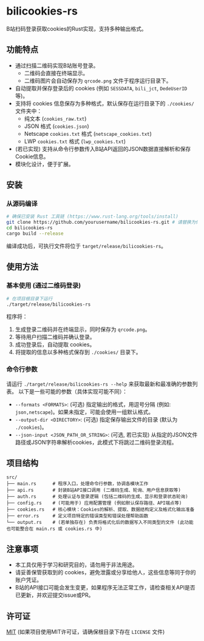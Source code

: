 # bilicookies-rs

B站扫码登录获取cookies的Rust实现，支持多种输出格式。

## 功能特点

- 通过扫描二维码实现B站账号登录。
    - 二维码会直接在终端显示。
    - 二维码图片会自动保存为 `qrcode.png` 文件于程序运行目录下。
- 自动提取并保存登录后的 cookies (例如 `SESSDATA`, `bili_jct`, `DedeUserID` 等)。
- 支持将 cookies 信息保存为多种格式，默认保存在运行目录下的 `./cookies/` 文件夹中：
    - 纯文本 (`cookies_raw.txt`)
    - JSON 格式 (`cookies.json`)
    - Netscape `cookies.txt` 格式 (`netscape_cookies.txt`)
    - LWP `cookies.txt` 格式 (`lwp_cookies.txt`)
- (若已实现) 支持从命令行参数传入B站API返回的JSON数据直接解析和保存Cookie信息。
- 模块化设计，便于扩展。

## 安装

### 从源码编译

```bash
# 确保已安装 Rust 工具链 (https://www.rust-lang.org/tools/install)
git clone https://github.com/yourusername/bilicookies-rs.git # 请替换为你的仓库实际地址
cd bilicookies-rs
cargo build --release
```

编译成功后，可执行文件将位于 `target/release/bilicookies-rs`。

## 使用方法

### 基本使用 (通过二维码登录)

```bash
# 在项目根目录下运行
./target/release/bilicookies-rs
```
程序将：
1. 生成登录二维码并在终端显示，同时保存为 `qrcode.png`。
2. 等待用户扫描二维码并确认登录。
3. 成功登录后，自动提取 cookies。
4. 将提取的信息以多种格式保存到 `./cookies/` 目录下。

### 命令行参数

请运行 `./target/release/bilicookies-rs --help` 来获取最新和最准确的参数列表。
以下是一些可能的参数（具体实现可能不同）：

- `--formats <FORMATS>`: (可选) 指定输出的格式，用逗号分隔 (例如: `json,netscape`)。如果未指定，可能会使用一组默认格式。
- `--output-dir <DIRECTORY>`: (可选) 指定保存输出文件的目录 (默认为 `./cookies`)。
- `--json-input <JSON_PATH_OR_STRING>`: (可选, 若已实现) 从指定的JSON文件路径或JSON字符串解析cookies，此模式下将跳过二维码登录流程。

## 项目结构

```
src/
├── main.rs      # 程序入口，处理命令行参数，协调各模块工作
├── api.rs       # 封装B站API接口调用 (二维码生成、轮询、用户信息获取等)
├── auth.rs      # 处理认证与登录逻辑 (包括二维码的生成、显示和登录状态轮询)
├── config.rs    # (可能用于) 应用配置管理 (例如默认保存路径、API端点等)
├── cookies.rs   # 核心模块：Cookies的解析、提取、数据结构定义及格式化输出准备
├── error.rs     # 定义项目特定的错误类型和错误处理帮助函数
└── output.rs    # (若单独存在) 负责将格式化后的数据写入不同类型的文件 (此功能也可能整合在 main.rs 或 cookies.rs 中)
```

## 注意事项

- 本工具仅用于学习和研究目的，请勿用于非法用途。
- 请妥善保管获取到的 cookies，避免泄露或分享给他人，这些信息等同于你的账户凭证。
- B站的API接口可能会发生变更，如果程序无法正常工作，请检查相关API是否已更新，并欢迎提交issue或PR。

## 许可证

[MIT](LICENSE) (如果项目使用MIT许可证，请确保根目录下存在 `LICENSE` 文件) 